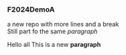 ### F2024DemoA
a new repo
with more lines
and a break <br>
Still part fo the same _paragraph_

Hello all
This is a new **paragraph**
